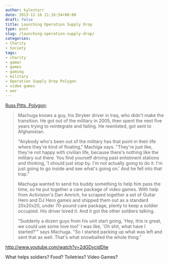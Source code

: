 ```yaml
---
author: kylestarr
date: 2013-12-16 21:16:54+00:00
draft: false
title: Launching Operation Supply Drop
type: post
slug: /launching-operation-supply-drop/
categories:
- Charity
- Society
tags:
- charity
- gamer
- games
- gaming
- military
- Operation Supply Drop Polygon
- video games
- war
---
```


[Russ Pitts, Polygon](http://www.polygon.com/2013/12/16/5179074/launching-operation-supply-drop):

> Machuga knows a guy, his Stryker driver in Iraq, who didn't make the transition. He got out of the military in 2005, then spent the next five years trying to reintegrate and failing. He reenlisted, got sent to Afghanistan.
>
> "Anybody who's been out of the military has that point in their life where they're kind of floating," Machiga says. "They're just like, they're not happy with civilian life, because there's nothing like the military out there. You find yourself driving past enlistment stations and thinking, 'I should just stop by. I'm not actually going to do it. I'm just going to go inside and see what's going on.' And he fell into that trap."
>
> Machuga wanted to send his buddy something to help him pass the time, so he put together a care package of video games. With help from Activision's Dan Amrich, he scraped together a set of Guitar Hero and DJ Hero games and shipped them out as a standard 20x20x20, under 70-pound care package, plenty to keep a soldier occupied. His driver loved it. And it got the other soldiers talking.
>
> "Suddenly a dozen guys from his unit start going, 'Hey, this is great, we could use some love too!' I was like, 'Oh shit, what have I started?'" says Machuga. "So I started packing up what was left and sent that as well. That's what snowballed the whole thing."

<http://www.youtube.com/watch?v=2dGDycidDlw>

What helps soldiers? Food? Toiletries? Video Games?
